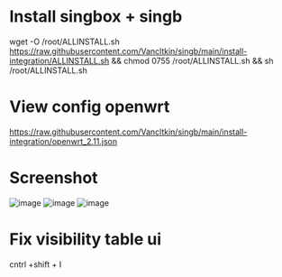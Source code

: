 # Install singbox + singb
wget -O /root/ALLINSTALL.sh https://raw.githubusercontent.com/Vancltkin/singb/main/install-integration/ALLINSTALL.sh && chmod 0755 /root/ALLINSTALL.sh && sh /root/ALLINSTALL.sh

# View config openwrt
https://raw.githubusercontent.com/Vancltkin/singb/main/install-integration/openwrt_2.11.json

# Screenshot
![image](https://github.com/user-attachments/assets/01cbdc62-1652-4cbd-85d8-38fbaaf36e4b)
![image](https://github.com/user-attachments/assets/7a7984fb-226d-4846-935c-727caad06112)
![image](https://github.com/user-attachments/assets/f70907ed-19cc-4ea4-b978-76468de75954)

# Fix visibility table ui
cntrl +shift + I
